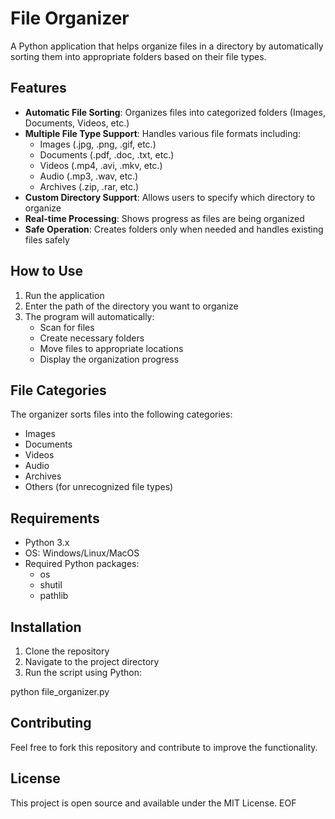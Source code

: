 # File Organizer

A Python application that helps organize files in a directory by automatically sorting them into appropriate folders based on their file types.

## Features

- **Automatic File Sorting**: Organizes files into categorized folders (Images, Documents, Videos, etc.)
- **Multiple File Type Support**: Handles various file formats including:
  - Images (.jpg, .png, .gif, etc.)
  - Documents (.pdf, .doc, .txt, etc.)
  - Videos (.mp4, .avi, .mkv, etc.)
  - Audio (.mp3, .wav, etc.)
  - Archives (.zip, .rar, etc.)
- **Custom Directory Support**: Allows users to specify which directory to organize
- **Real-time Processing**: Shows progress as files are being organized
- **Safe Operation**: Creates folders only when needed and handles existing files safely

## How to Use

1. Run the application
2. Enter the path of the directory you want to organize
3. The program will automatically:
   - Scan for files
   - Create necessary folders
   - Move files to appropriate locations
   - Display the organization progress

## File Categories

The organizer sorts files into the following categories:
- Images
- Documents
- Videos
- Audio
- Archives
- Others (for unrecognized file types)

## Requirements

- Python 3.x
- OS: Windows/Linux/MacOS
- Required Python packages:
  - os
  - shutil
  - pathlib

## Installation

1. Clone the repository
2. Navigate to the project directory
3. Run the script using Python:

python file_organizer.py


## Contributing

Feel free to fork this repository and contribute to improve the functionality.

## License

This project is open source and available under the MIT License.
EOF
